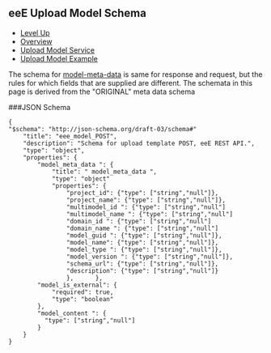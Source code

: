 ## eeE Upload Model Schema ##

* [Level Up](../README.md)
* [Overview](./README.md)
* [Upload Model Service](../model_service_upload.md)
* [Upload Model Example](../model_service_upload_example.md)

The schema for [model-meta-data](./model_meta_data.md) is same for response and request, but the rules for which fields that are supplied are different.
The schemata in this page is derived from the "ORIGINAL" meta data schema

###JSON Schema
```
{
"$schema": "http://json-schema.org/draft-03/schema#" 
	"title": "eee_model_POST",
	"description": "Schema for upload template POST, eeE REST API.",
	"type": "object",
	"properties": {
		"model_meta_data ": {
			"title": " model_meta_data ",
			"type": "object"
			"properties": {
				"project_id": {"type": ["string","null"]},
				"project_name": {"type": ["string","null"]},
				"multimodel_id ": {"type": ["string","null"]
				"multimodel_name ": {"type": ["string","null"]
				"domain_id ": {"type": ["string","null"]
				"domain_name ": {"type": ["string","null"]
				"model_guid ": {"type": ["string","null"]},
				"model_name": {"type": ["string","null"]},
				"model_type ": {"type": ["string","null"]},
				"model_version ": {"type": ["string","null"]},
				"schema_url": {"type": ["string","null"]},
				"description": {"type": ["string","null"]}
				},		},
		"model_is_external": {
			"required": true,
			"type": "boolean"
		},
		"model_content ": {
		  "type": ["string","null"]
		}
	}
}
```
